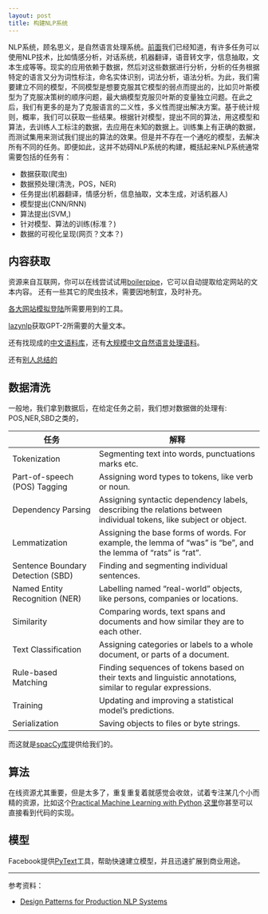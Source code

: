 ```yaml
---
layout: post
title: 构建NLP系统
---
```

NLP系统，顾名思义，是自然语言处理系统。[前面]()我们已经知道，有许多任务可以使用NLP技术，比如情感分析，对话系统，机器翻译，语音转文字，信息抽取，文本生成等等。现实的应用依赖于数据，然后对这些数据进行分析，分析的任务根据特定的语言又分为词性标注，命名实体识别，词法分析，语法分析。为此，我们需要建立不同的模型，不同模型是想要克服其它模型的弱点而提出的，比如贝叶斯模型为了克服决策树的顺序问题，最大熵模型克服贝叶斯的变量独立问题。在此之后，我们有更多的是为了克服语言的二义性，多义性而提出解决方案。基于统计规则，概率，我们可以获取一些结果。根据针对模型，提出不同的算法，用这模型和算法，去训练人工标注的数据，去应用在未知的数据上。训练集上有正确的数据，而测试集用来测试我们提出的算法的效果。但是并不存在一个通吃的模型，去解决所有不同的任务。即便如此，这并不妨碍NLP系统的构建，概括起来NLP系统通常需要包括的任务有：  

- 数据获取(爬虫)
- 数据预处理(清洗，POS，NER)
- 任务提出(机器翻译，情感分析，信息抽取，文本生成，对话机器人)
- 模型提出(CNN/RNN)
- 算法提出(SVM,)
- 针对模型、算法的训练(标准？)
- 数据的可视化呈现(网页？文本？)

## 内容获取

资源来自互联网，你可以在线尝试试用[boilerpipe](https://boilerpipe-web.appspot.com/)，它可以自动提取给定网站的文本内容。
还有一些其它的爬虫技术，需要因地制宜，及时补充。  

[各大网站模拟登陆](https://github.com/CriseLYJ/awesome-python-login-model)所需要用到的工具。  

[lazynlp](https://github.com/chiphuyen/lazynlp)获取GPT-2所需要的大量文本。  

还有找现成的[中文语料库](https://github.com/liuhuanyong/ChineseNLPCorpus)，还有[大规模中文自然语言处理语料](https://github.com/brightmart/nlp_chinese_corpus)。  

还有[别人总结的](https://liuhuanyong.github.io/)

## 数据清洗
一般地，我们拿到数据后，在给定任务之前，我们想对数据做的处理有: POS,NER,SBD之类的，
 
| 任务 | 解释 |  
--- | ---  
| Tokenization	| Segmenting text into words, punctuations marks etc.|   
| Part-of-speech (POS) Tagging	| Assigning word types to tokens, like verb or noun. |  
| Dependency Parsing | Assigning syntactic dependency labels, describing the relations between individual tokens, like subject or object. |  
| Lemmatization | 	Assigning the base forms of words. For example, the lemma of “was” is “be”, and the lemma of “rats” is “rat”. |  
| Sentence Boundary Detection (SBD)	| Finding and segmenting individual sentences. |  
| Named Entity Recognition (NER)	| Labelling named “real-world” objects, like persons, companies or locations. |  
| Similarity | 	Comparing words, text spans and documents and how similar they are to each other. |  
| Text Classification	| Assigning categories or labels to a whole document, or parts of a document. |  
| Rule-based Matching	| Finding sequences of tokens based on their texts and linguistic annotations, similar to regular expressions. |  
| Training	| Updating and improving a statistical model’s predictions. |  
| Serialization | 	Saving objects to files or byte strings. |   

而这就是[spacCy库](https://spacy.io/usage/spacy-101)提供给我们的。

## 算法

在线资源尤其重要，但是太多了，重复重复着就感觉会收敛，试着专注某几个小而精的资源，比如这个[Practical Machine Learning with Python](https://github.com/dipanjanS/practical-machine-learning-with-python).[这里](https://nbviewer.jupyter.org/github/dipanjanS/practical-machine-learning-with-python/tree/master/notebooks/)你甚至可以直接看到代码的实现。

## 模型
Facebook提供[PyText](https://pytext-pytext.readthedocs-hosted.com/en/latest/)工具，帮助快速建立模型，并且迅速扩展到商业用途。

---
参考资料：  
- [Design Patterns for Production NLP Systems](http://deliprao.com/archives/294)
